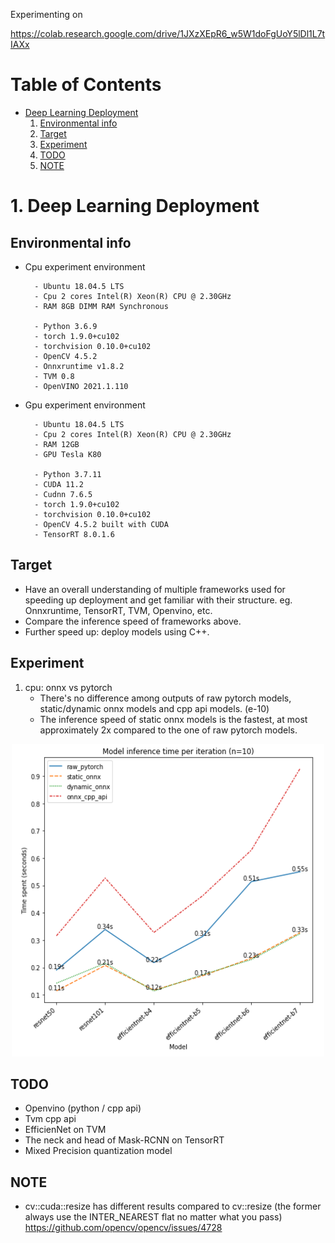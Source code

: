 Experimenting on

https://colab.research.google.com/drive/1JXzXEpR6_w5W1doFgUoY5lDl1L7tIAXx

# Table of Contents
* [Deep Learning Deployment](#dld)
    1. [Environmental info](#ei)
    2. [Target](#ta)
    3. [Experiment](#ex)
    4. [TODO](#todo)
    5. [NOTE](#note)
    
    
# <a name="dld">1. Deep Learning Deployment

## <a name="ei">Environmental info
* Cpu experiment environment
    
        - Ubuntu 18.04.5 LTS
        - Cpu 2 cores Intel(R) Xeon(R) CPU @ 2.30GHz
        - RAM 8GB DIMM RAM Synchronous
        
        - Python 3.6.9
        - torch 1.9.0+cu102
        - torchvision 0.10.0+cu102
        - OpenCV 4.5.2
        - Onnxruntime v1.8.2
        - TVM 0.8
        - OpenVINO 2021.1.110
        
* Gpu experiment environment 
    
        - Ubuntu 18.04.5 LTS
        - Cpu 2 cores Intel(R) Xeon(R) CPU @ 2.30GHz
        - RAM 12GB
        - GPU Tesla K80    
    
        - Python 3.7.11    
        - CUDA 11.2
        - Cudnn 7.6.5                
        - torch 1.9.0+cu102
        - torchvision 0.10.0+cu102
        - OpenCV 4.5.2 built with CUDA
        - TensorRT 8.0.1.6
    
## <a name="ta">Target
* Have an overall understanding of multiple frameworks used for speeding up deployment and get familiar with their structure. eg. Onnxruntime, TensorRT, TVM, Openvino, etc.
* Compare the inference speed of frameworks above.
* Further speed up: deploy models using C++.
  
## <a name="ex">Experiment
1. cpu: onnx vs pytorch
    * There's no difference among outputs of raw pytorch models, static/dynamic onnx models and cpp api models. (e-10)
    * The inference speed of static onnx models is the fastest, at most approximately 2x compared to the one of raw pytorch models.
<p align="center">
    <img src="./onnxruntime/pytorch_onnx_inference_speed.png" width="500" height="500">
</p>    
    
## <a name="todo">TODO
* Openvino (python / cpp api)   
* Tvm cpp api   
* EfficienNet on TVM
* The neck and head of Mask-RCNN on TensorRT
* Mixed Precision quantization model
    
## <a name="note">NOTE
* cv::cuda::resize has different results compared to cv::resize (the former always use the INTER_NEAREST flat no matter what you pass)
    https://github.com/opencv/opencv/issues/4728
